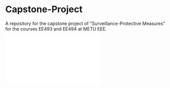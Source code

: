 # Capstone-Project
A repository for the capstone project of "Surveillance-Protective Measures" for the courses EE493 and EE494 at METU EEE. 

![](poster_zeyrek.pdf)
